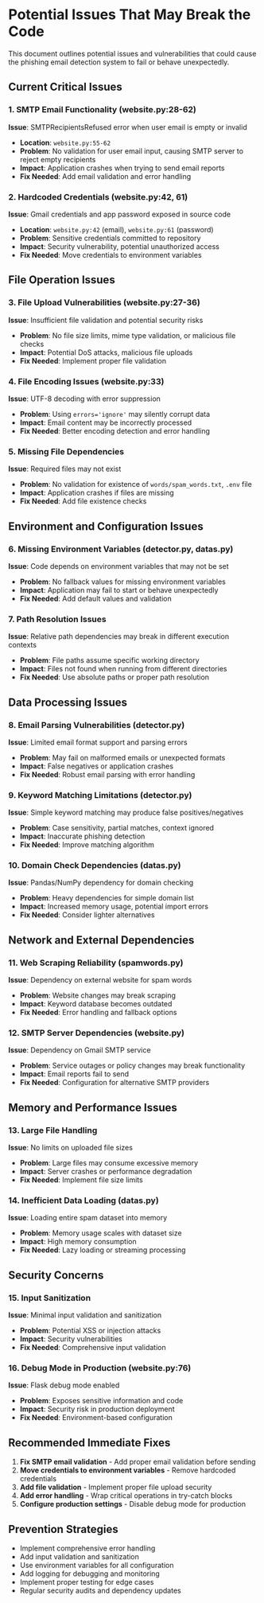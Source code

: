 # Potential Issues That May Break the Code

This document outlines potential issues and vulnerabilities that could cause the phishing email detection system to fail or behave unexpectedly.

## Current Critical Issues

### 1. SMTP Email Functionality (website.py:28-62)
**Issue**: SMTPRecipientsRefused error when user email is empty or invalid
- **Location**: `website.py:55-62`
- **Problem**: No validation for user email input, causing SMTP server to reject empty recipients
- **Impact**: Application crashes when trying to send email reports
- **Fix Needed**: Add email validation and error handling

### 2. Hardcoded Credentials (website.py:42, 61)
**Issue**: Gmail credentials and app password exposed in source code
- **Location**: `website.py:42` (email), `website.py:61` (password)
- **Problem**: Sensitive credentials committed to repository
- **Impact**: Security vulnerability, potential unauthorized access
- **Fix Needed**: Move credentials to environment variables

## File Operation Issues

### 3. File Upload Vulnerabilities (website.py:27-36)
**Issue**: Insufficient file validation and potential security risks
- **Problem**: No file size limits, mime type validation, or malicious file checks
- **Impact**: Potential DoS attacks, malicious file uploads
- **Fix Needed**: Implement proper file validation

### 4. File Encoding Issues (website.py:33)
**Issue**: UTF-8 decoding with error suppression
- **Problem**: Using `errors='ignore'` may silently corrupt data
- **Impact**: Email content may be incorrectly processed
- **Fix Needed**: Better encoding detection and error handling

### 5. Missing File Dependencies
**Issue**: Required files may not exist
- **Problem**: No validation for existence of `words/spam_words.txt`, `.env` file
- **Impact**: Application crashes if files are missing
- **Fix Needed**: Add file existence checks

## Environment and Configuration Issues

### 6. Missing Environment Variables (detector.py, datas.py)
**Issue**: Code depends on environment variables that may not be set
- **Problem**: No fallback values for missing environment variables
- **Impact**: Application may fail to start or behave unexpectedly
- **Fix Needed**: Add default values and validation

### 7. Path Resolution Issues
**Issue**: Relative path dependencies may break in different execution contexts
- **Problem**: File paths assume specific working directory
- **Impact**: Files not found when running from different directories
- **Fix Needed**: Use absolute paths or proper path resolution

## Data Processing Issues

### 8. Email Parsing Vulnerabilities (detector.py)
**Issue**: Limited email format support and parsing errors
- **Problem**: May fail on malformed emails or unexpected formats
- **Impact**: False negatives or application crashes
- **Fix Needed**: Robust email parsing with error handling

### 9. Keyword Matching Limitations (detector.py)
**Issue**: Simple keyword matching may produce false positives/negatives
- **Problem**: Case sensitivity, partial matches, context ignored
- **Impact**: Inaccurate phishing detection
- **Fix Needed**: Improve matching algorithm

### 10. Domain Check Dependencies (datas.py)
**Issue**: Pandas/NumPy dependency for domain checking
- **Problem**: Heavy dependencies for simple domain list
- **Impact**: Increased memory usage, potential import errors
- **Fix Needed**: Consider lighter alternatives

## Network and External Dependencies

### 11. Web Scraping Reliability (spamwords.py)
**Issue**: Dependency on external website for spam words
- **Problem**: Website changes may break scraping
- **Impact**: Keyword database becomes outdated
- **Fix Needed**: Error handling and fallback options

### 12. SMTP Server Dependencies (website.py)
**Issue**: Dependency on Gmail SMTP service
- **Problem**: Service outages or policy changes may break functionality
- **Impact**: Email reports fail to send
- **Fix Needed**: Configuration for alternative SMTP providers

## Memory and Performance Issues

### 13. Large File Handling
**Issue**: No limits on uploaded file sizes
- **Problem**: Large files may consume excessive memory
- **Impact**: Server crashes or performance degradation
- **Fix Needed**: Implement file size limits

### 14. Inefficient Data Loading (datas.py)
**Issue**: Loading entire spam dataset into memory
- **Problem**: Memory usage scales with dataset size
- **Impact**: High memory consumption
- **Fix Needed**: Lazy loading or streaming processing

## Security Concerns

### 15. Input Sanitization
**Issue**: Minimal input validation and sanitization
- **Problem**: Potential XSS or injection attacks
- **Impact**: Security vulnerabilities
- **Fix Needed**: Comprehensive input validation

### 16. Debug Mode in Production (website.py:76)
**Issue**: Flask debug mode enabled
- **Problem**: Exposes sensitive information and code
- **Impact**: Security risk in production deployment
- **Fix Needed**: Environment-based configuration

## Recommended Immediate Fixes

1. **Fix SMTP email validation** - Add proper email validation before sending
2. **Move credentials to environment variables** - Remove hardcoded credentials
3. **Add file validation** - Implement proper file upload security
4. **Add error handling** - Wrap critical operations in try-catch blocks
5. **Configure production settings** - Disable debug mode for production

## Prevention Strategies

- Implement comprehensive error handling
- Add input validation and sanitization
- Use environment variables for all configuration
- Add logging for debugging and monitoring
- Implement proper testing for edge cases
- Regular security audits and dependency updates